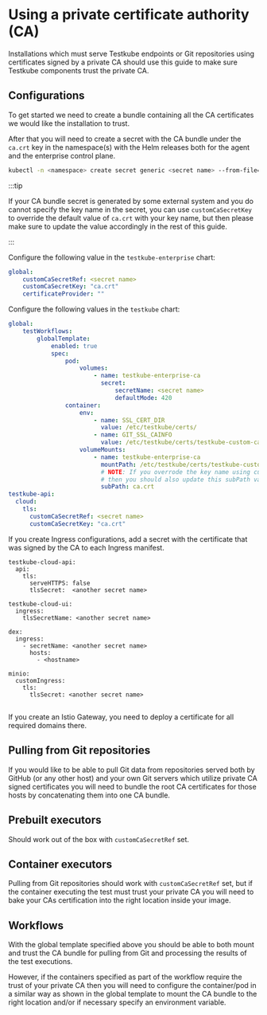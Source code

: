 # Using a private certificate authority (CA)

Installations which must serve Testkube endpoints or Git repositories using
certificates signed by a private CA should use this guide to make sure Testkube
components trust the private CA.

## Configurations

To get started we need to create a bundle containing all the CA certificates we
would like the installation to trust.

After that you will need to create a secret with the CA bundle under the
`ca.crt` key in the namespace(s) with the Helm releases both for the agent and
the enterprise control plane.

```sh
kubectl -n <namespace> create secret generic <secret name> --from-file=ca.crt=<path to the file with the ca bundle>
```

:::tip

If your CA bundle secret is generated by some external system and you do cannot
specify the key name in the secret, you can use `customCaSecretKey` to override
the default value of `ca.crt` with your key name, but then please make sure to
update the value accordingly in the rest of this guide.

:::

Configure the following value in the `testkube-enterprise` chart:

```yaml
global:
    customCaSecretRef: <secret name>
    customCaSecretKey: "ca.crt"
    certificateProvider: ""
```

Configure the following values in the `testkube` chart:

```yaml
global:
    testWorkflows:
        globalTemplate:
            enabled: true
            spec:
                pod:
                    volumes:
                        - name: testkube-enterprise-ca
                          secret:
                              secretName: <secret name>
                              defaultMode: 420
                container:
                    env:
                        - name: SSL_CERT_DIR
                          value: /etc/testkube/certs/
                        - name: GIT_SSL_CAINFO
                          value: /etc/testkube/certs/testkube-custom-ca.pem
                    volumeMounts:
                        - name: testkube-enterprise-ca
                          mountPath: /etc/testkube/certs/testkube-custom-ca.pem
                          # NOTE: If you overrode the key name using customCaSecretKey,
                          # then you should also update this subPath value.
                          subPath: ca.crt
testkube-api:
  cloud:
    tls:
      customCaSecretRef: <secret name>
      customCaSecretKey: "ca.crt"
```

If you create Ingress configurations, add a secret with the certificate that was signed by the CA to each Ingress manifest.
```shell
testkube-cloud-api:
  api:
    tls:
      serveHTTPS: false
      tlsSecret:  <another secret name>

testkube-cloud-ui:
  ingress:
    tlsSecretName: <another secret name>

dex:
  ingress:
    - secretName: <another secret name>
      hosts:
        - <hostname>

minio:
  customIngress:
    tls:
      tlsSecret: <another secret name>
```
##
If you create an Istio Gateway, you need to deploy a certificate for all required domains there.

## Pulling from Git repositories

If you would like to be able to pull Git data from repositories served both by
GitHub (or any other host) and your own Git servers which utilize private CA
signed certificates you will need to bundle the root CA certificates for those
hosts by concatenating them into one CA bundle.

## Prebuilt executors

Should work out of the box with `customCaSecretRef` set.

## Container executors

Pulling from Git repositories should work with `customCaSecretRef` set, but if
the container executing the test must trust your private CA you will need to
bake your CAs certification into the right location inside your image.

## Workflows

With the global template specified above you should be able to both mount and
trust the CA bundle for pulling from Git and processing the results of the test
executions.

However, if the containers specified as part of the workflow require the trust
of your private CA then you will need to configure the container/pod in a
similar way as shown in the global template to mount the CA bundle to the right
location and/or if necessary specify an environment variable.
